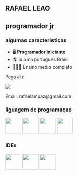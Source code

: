 ## **RAFAEL LEAO**
## programador jr

### algumas caracteristicas

- 🖥️  **Programador iniciante**
- 🌎  Idioma portugues Brasil
- 👨🏼‍💼  Ensino medio completo

<div display="inline">
    <p> Pega ai o</p> 
      <a href= "http://wa.me/5581985436959">
        <img src="https://img.shields.io/badge/WhatsApp-25D366?style=for-the-badge&logo=whatsapp&logoColor=white" />
      </a>
    <p>Email: rafaelampaz@gmail.com</p>
</div>
  
### liguagem de programaçao

<div display="inline">
  <img  width=50px height= 50px src="https://cdn.jsdelivr.net/gh/devicons/devicon/icons/python/python-original-wordmark.svg" /> 
            <img  width=50px height= 50px src="https://cdn.jsdelivr.net/gh/devicons/devicon@latest/icons/javascript/javascript-original.svg" />
                   
  <img width=50px height= 50px src="https://cdn.jsdelivr.net/gh/devicons/devicon/icons/css3/css3-original.svg" />
  <img  width=50px height= 50px src="https://cdn.jsdelivr.net/gh/devicons/devicon/icons/html5/html5-original.svg" />
</div>

### IDEs

  <div display= "inline">
   <img width=50px height= 50px src="https://cdn.jsdelivr.net/gh/devicons/devicon/icons/jupyter/jupyter-original-wordmark.svg" />
    <img  width=50px height= 50px src="https://cdn.jsdelivr.net/gh/devicons/devicon/icons/vscode/vscode-original-wordmark.svg" />    
            <img width=50px height= 50px src="https://cdn.jsdelivr.net/gh/devicons/devicon@latest/icons/pycharm/pycharm-original.svg" />
          
  </div>  
    
<!---
Rafaellleao/Rafaellleao is a ✨ special ✨ repository because its `perfilmarkdown.md` (this file) appears on your GitHub profile.
You can click the Preview link to take a look at your changes.
--->
